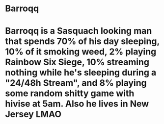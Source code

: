 <h1>Barroqq<h1/>
<p>Barroqq is a Sasquach looking man that spends 70% of his day sleeping, 10% of it smoking weed, 2% playing Rainbow Six Siege, 10% streaming nothing while he's sleeping during a "24/48h Stream", and 8% playing some random shitty game with hivise at 5am. Also he lives in New Jersey LMAO</p>
